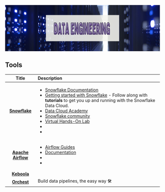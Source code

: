<img src="https://raw.githubusercontent.com/ElizaLo/Data-Science/master/img/Data_Engineering.png" width="1050" height="150">

## Tools

| Title | Description |
| :---:         |          :--- |
|**[Snowflake](https://www.snowflake.com)**|<ul><li>[Snowflake Documentation](https://docs.snowflake.com/en/index.html)</li><li>[Getting started with Snowflake](https://quickstarts.snowflake.com) -  Follow along with **tutorials** to get you up and running with the Snowflake Data Cloud.</li><li>[Data Cloud Academy](https://www.snowflake.com/data-cloud-academy/)</li><li>[Snowflake community](https://community.snowflake.com/s/)</li><li>[Virtual Hands-On Lab](https://www.snowflake.com/virtual-hands-on-lab/?topic=data-applications)</li><li>[]()</li><li>[]()</li></ul>|
|**[Apache Airflow](https://airflow.apache.org)**|<ul><li>[Airflow Guides](https://www.astronomer.io/guides/)</li><li>[Documentation](https://airflow.apache.org/docs/)</li><li>[]()</li><li>[]()</li></ul>|
|**[Keboola](https://www.keboola.com)**| |
|**[Orchest](https://github.com/orchest/orchest)**|Build data pipelines, the easy way 🛠️|
